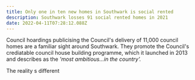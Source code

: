 ```yaml
---
title: Only one in ten new homes in Southwark is social rented
description: Southwark losses 91 social rented homes in 2021
date: 2022-04-11T07:28:12.088Z
---
```

Council hoardings publicising the Council's delivery of 11,000 council homes are a familiar sight around Southwark.  They promote the Council's crediatable council house building programme, which it launched in 2013 and describes as the *'most ambitious...in the country'.*

The reality s different